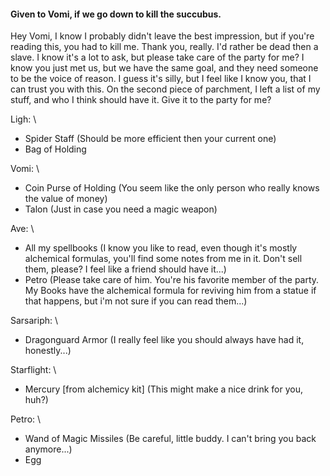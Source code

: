 #### Given to Vomi, if we go down to kill the succubus.
Hey Vomi, I know I probably didn't leave the best impression, but if you're reading this, you had to kill me.
Thank you, really. I'd rather be dead then a slave. 
I know it's a lot to ask, but please take care of the party for me? 
I know you just met us, but we have the same goal, and they need someone to be the voice of reason. 
I guess it's silly, but I feel like I know you, that I can trust you with this. 
On the second piece of parchment, I left a list of my stuff, and who I think should have it. Give it to the party for me?

Ligh: \
- Spider Staff (Should be more efficient then your current one)
- Bag of Holding

Vomi: \
- Coin Purse of Holding (You seem like the only person who really knows the value of money)
- Talon (Just in case you need a magic weapon)

Ave: \
- All my spellbooks (I know you like to read, even though it's mostly alchemical formulas, you'll find some notes from me in it.
Don't sell them, please? I feel like a friend should have it...)
- Petro (Please take care of him. You're his favorite member of the party. My Books have the alchemical formula for reviving him from a statue if that happens, but i'm not sure if you can read them...)

Sarsariph: \ 
- Dragonguard Armor (I really feel like you should always have had it, honestly...)

Starflight: \
- Mercury [from alchemicy kit] (This might make a nice drink for you, huh?)

Petro: \
- Wand of Magic Missiles (Be careful, little buddy. I can't bring you back anymore...)
- Egg
